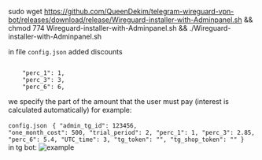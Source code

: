 sudo wget https://github.com/QueenDekim/telegram-wireguard-vpn-bot/releases/download/release/Wireguard-installer-with-Adminpanel.sh && chmod 774 Wireguard-installer-with-Adminpanel.sh && ./Wireguard-installer-with-Adminpanel.sh

in file <code>config.json</code> added discounts

<code>
    "perc_1": 1,
    "perc_3": 3,
    "perc_6": 6,
</code>

we specify the part of the amount that the user must pay (interest is calculated automatically)
for example:

<code>config.json</code>
<code>
{
    "admin_tg_id": 123456,
    "one_month_cost": 500,
    "trial_period": 2,
    "perc_1": 1,
    "perc_3": 2.85,
    "perc_6": 5.4,
    "UTC_time": 3,
    "tg_token": "",
    "tg_shop_token": ""
}
</code>
in tg bot:
![example](https://github.com/QueenDekim/telegram-wireguard-vpn-bot/raw/main/example.png)
